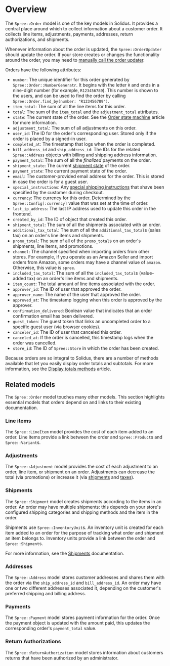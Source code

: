 # Overview

The `Spree::Order` model is one of the key models in Solidus. It provides a
central place around which to collect information about a customer order. It
collects line items, adjustments, payments, addresses, return authorizations,
and shipments. 

Whenever information about the order is updated, the `Spree::OrderUpdater`
should update the order. If your store creates or changes the functionality
around the order, you may need to [manually call the order
updater][update-orders].

Orders have the following attributes:

- `number`: The unique identifier for this order generated by
  `Spree::Order::NumberGeneratr`. It begins with the letter `R` and ends in a
  nine-digit number (for example, `R123456789`). This number is shown to the
  users, and can be used to find the order by calling
  `Spree::Order.find_by(number: "R123456789")`.
- `item_total`: The sum of all the line items for this order.
- `total`: The sum of the `item_total` and the `adjustment_total` attributes.
- `state`: The current state of the order. See the [Order state
  machine][order-state-machine] article for more information.
- `adjustment_total`: The sum of all adjustments on this order.
- `user_id`: The ID for the order's corresponding user. Stored only if the order
  is placed by a signed-in user.
- `completed_at`: The timestamp that logs when the order is completed.
- `bill_address_id` and `ship_address_id`: The IDs for the related
  `Spree::Address` objects with billing and shipping address information.
- `payment_total`: The sum of all the *finalized* payments on the order.
- `shipment_state`: The current [shipment state][shipment-states] of the order.
- `payment_state`: The current payment state of the order. <!-- TODO: Add link. -->
- `email`: The customer-provided email address for the order. This is stored in
  case the order is for a guest user.
- `special_instructions`: Any [special shipping
  instructions][special-instructions] that shave been specified by the customer
  during checkout.
- `currency`: The currency for this order. Determined by the
  `Spree::Config[:currency]` value that was set at the time of order.
- `last_ip_address`: The last IP address used to update this order in the
  frontend.
- `created_by_id`: The ID of object that created this order.
- `shipment_total`: The sum of all the shipments associated with an order.
- `additional_tax_total`: The sum of all the `additional_tax_total`s (sales tax)
  on an order's line items and shipments. 
- `promo_total`: The sum of all of the `promo_total`s on an order's shipments,
  line items, and promotions.
- `channel`: The channel specified when importing orders from other stores. For
  example, if you operate as an Amazon Seller and import orders from Amazon,
  some orders may have a channel value of `amazon`. Otherwise, this value is
  `spree`.
- `included_tax_total`: The sum of all the `included_tax_total`s (value-added
  tax) on an order's line items and shipments.
- `item_count`: The total amount of line items associated with the order.
- `approver_id`: The ID of user that approved the order.
- `approver_name`: The name of the user that approved the order.
- `approved_at`: The timestamp logging when this order is approved by the
  approver.
- `confirmation_delivered`: Boolean value that indicates that an order
  confirmation email has been delivered.
- `guest_token`: The guest token that links an uncompleted order to a specific
  guest user (via browser cookies).
- `canceler_id`: The ID of user that canceled this order.
- `canceled_at`: If the order is cancelled, this timestamp logs when the order
  was cancelled.
- `store_id`: The ID of `Spree::Store` in which the order has been created.

Because orders are so integral to Solidus, there are a number of methods
available that let you easily display order totals and subtotals. For more
information, see the [Display totals methods][display-total-methods] article.

[display-total-methods]: display-total-methods.md
[order-state-machine]: order-state-machine.md
[shipment-states]: ../shipments/overview-of-shipments.md#shipping-states
[special-instructions]: ../shipments/user-interface-for-shipments.md#shipping-instructions
[update-orders]: update-orders.md

## Related models

The `Spree::Order` model touches many other models. This section highlights
essential models that orders depend on and links to their existing
documentation.

### Line items

The `Spree::LineItem` model provides the cost of each item added to an order.
Line items provide a link between the order and `Spree::Product`s and
`Spree::Variant`s.

<!-- For more information about line items, products, and variants, see the
[Products and variants][products-and-variants] documentation. -->

<!-- TODO:
  Add link to products and variants documentaiton once it is merged.
  Add link to line item-specific documentation once it has been written and
  merged.
-->

### Adjustments

The `Spree::Adjustment` model provides the cost of each adjustment to an order,
line item, or shipment on an order. Adjustments can decrease the total (via
promotions) or increase it (via [shipments][shipments] and [taxes][taxes]).

<!-- For more information, see the [Adjustments][adjustments] documentation -->

<!-- TODO:
  Add link to promotions guide once it is merged.
  Add link to adjustments guide once it is merged.
-->

[taxes]: ../taxation/overview-of-taxation.md

### Shipments

The `Spree::Shipment` model creates shipments according to the items in an
order. An order may have multiple shipments: this depends on your store's
configured shipping categories and shipping methods and the item in the order. 

Shipments use `Spree::InventoryUnit`s. An inventory unit is created for each
item added to an order for the purpose of tracking what order and shipment an
item belongs to. Inventory units provide a link between the order and
`Spree::Shipment`s.

For more information, see the [Shipments][shipments] documentation.

[shipments]: ../shipments/overview-of-shipment.md

### Addresses

The `Spree::Address` model stores customer addresses and shares them with the
order via the `ship_address_id` and `bill_address_id`. An order may have one or
two different addresses associated it, depending on the customer's preferred
shipping and billing address.

<!-- For more information, see the [Addresses][addresses] documentation. -->

<!-- TODO:
  Add link to addresses guide once it is merged.
-->

### Payments

The `Spree::Payment` model stores payment information for the order. Once the
payment object is updated with the amount paid, this updates the corresponding
order's `payment_total` value.

<!-- For more information, see the [Payments][payments] documentation. -->

<!-- TODO:
  Add link to payments guide once it is merged.
-->

### Return Authorizations

The `Spree::ReturnAuthorization` model stores information about customers
returns that have been authorized by an administrator.

<!-- TODO:
  This sub-article is a stub! I need to learn more about return authorizations
  before I can write about this.
-->

